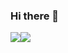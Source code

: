 ### Hi there 👋

<img src="https://img.shields.io/badge/react-20232a.svg?style=for-the-badge&logo=react&logoColor=61DAFB" /><img src="https://img.shields.io/badge/Node.js-20232a.svg?style=for-the-badge&logo=nodedotjs&logoColor=#339933" />

<!--
**HUJO733/HUJO733** is a ✨ _special_ ✨ repository because its `README.md` (this file) appears on your GitHub profile.

Here are some ideas to get you started:

- 🔭 I’m currently working on ...
- 🌱 I’m currently learning ...
- 👯 I’m looking to collaborate on ...
- 🤔 I’m looking for help with ...
- 💬 Ask me about ...
- 📫 How to reach me: ...
- 😄 Pronouns: ...
- ⚡ Fun fact: ...
-->
